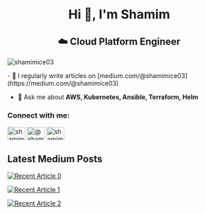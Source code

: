 <h1 align="center">Hi 👋, I'm Shamim</h1>
<h2 align="center">☁️ Cloud Platform Engineer</h2>

<!-- ![](https://github.com/shamimice03/shamimice03/blob/main/Linked%20In%20cover%201.gif) -->

<p align="left"> <img src="https://komarev.com/ghpvc/?username=shamimice03&label=Profile%20views&color=0e75b6&style=flat" alt="shamimice03" /> </p>
<!-- 
<p align="left"> <a href="https://twitter.com/shamimice03" target="blank"><img src="https://img.shields.io/twitter/follow/shamimice03?logo=twitter&style=for-the-badge" alt="shamimice03" /></a> </p>
 -->
- 📝 I regularly write articles on [medium.com/@shamimice03](https://medium.com/@shamimice03)

- 💬 Ask me about **AWS, Kubernetes, Ansible, Terraform, Helm**

<h3 align="left">Connect with me:</h3>
<p align="left">


<a href="https://linkedin.com/in/shamimice03" target="blank"><img align="center" src="https://raw.githubusercontent.com/rahuldkjain/github-profile-readme-generator/master/src/images/icons/Social/linked-in-alt.svg" alt="shamimice03" height="30" width="40" /></a>
<a href="https://medium.com/@shamimice03" target="blank"><img align="center" src="https://raw.githubusercontent.com/rahuldkjain/github-profile-readme-generator/master/src/images/icons/Social/medium.svg" alt="@shamimice03" height="30" width="40" /></a>
<a href="https://twitter.com/shamimice03" target="blank"><img align="center" src="https://raw.githubusercontent.com/rahuldkjain/github-profile-readme-generator/master/src/images/icons/Social/twitter.svg" alt="shamimice03" height="30" width="40" /></a>

</p>


## Latest Medium Posts

<a target="_blank" href="https://github-readme-medium-recent-article.vercel.app/medium/@shamimice03/0"><img src="https://github-readme-medium-recent-article.vercel.app/medium/@shamimice03/0" alt="Recent Article 0"> 
  
<a target="_blank" href="https://github-readme-medium-recent-article.vercel.app/medium/@shamimice03/1"><img src="https://github-readme-medium-recent-article.vercel.app/medium/@shamimice03/1" alt="Recent Article 1">

<a target="_blank" href="https://github-readme-medium-recent-article.vercel.app/medium/@shamimice03/2"><img src="https://github-readme-medium-recent-article.vercel.app/medium/@shamimice03/2" alt="Recent Article 2"> 
 

  
